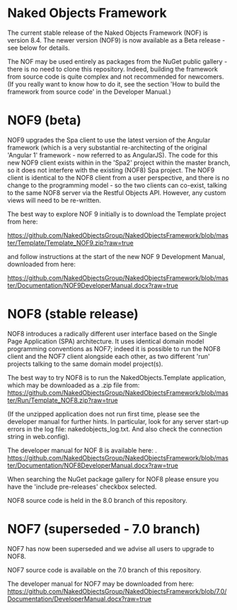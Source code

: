 Naked Objects Framework
======================

The current stable release of the Naked Objects Framework (NOF) is version 8.4. The newer version (NOF9) is now available as a Beta release  -  see below for details.

The NOF may be used entirely as packages from the NuGet public gallery - there is no need to clone this repository.  Indeed, building the framework from source code is quite complex and not recommended for newcomers.  (If you really want to know how to do it, see the section 'How to build the framework from source code' in the Developer Manual.)

NOF9 (beta)
====

NOF9  upgrades the Spa client to use the latest version of the Angular framework (which is a very substantial re-architecting of the original 'Angular 1' framework  -  now referred to as AngularJS).  The code for this new NOF9 client exists within in the 'Spa2' project within the master branch, so it does not interfere with the existing (NOF8) Spa project.  The NOF9 client is identical to the NOF8 client  from a user perspective, and there is no change to the programming model  -  so the two clients can co-exist, talking to the same NOF8 server via the Restful Objects API. However, any custom views will need to be re-written.

The best way to explore NOF 9 initially is to download the Template project from here:

https://github.com/NakedObjectsGroup/NakedObjectsFramework/blob/master/Template/Template_NOF9.zip?raw=true

and follow instructions at the start of the new NOF 9 Development Manual, downloaded from here:

https://github.com/NakedObjectsGroup/NakedObjectsFramework/blob/master/Documentation/NOF9DeveloperManual.docx?raw=true

NOF8 (stable release)
====

NOF8  introduces a radically different user interface based on the Single Page Application (SPA) architecture. It uses identical domain model programming conventions as NOF7; indeed it is possible to run the NOF8 client and the NOF7 client alongside each other, as two different 'run' projects talking to the same domain model project(s).

The best way to try NOF8 is to run the NakedObjects.Template application, which may be downloaded as a .zip file from: https://github.com/NakedObjectsGroup/NakedObjectsFramework/blob/master/Run/Template_NOF8.zip?raw=true 

(If the unzipped application does not run first time, please see the developer manual for further hints. In particular, look for any server start-up errors in the log file: nakedobjects_log.txt. And also check the connection string in web.config).

The developer manual for NOF 8 is available here: .
https://github.com/NakedObjectsGroup/NakedObjectsFramework/blob/master/Documentation/NOF8DeveloperManual.docx?raw=true

When searching the NuGet package gallery for NOF8 please ensure you have the 'include pre-releases' checkbox selected.

NOF8 source code is held in the 8.0 branch of this repository.

NOF7 (superseded - 7.0 branch)
====

NOF7 has now been superseded and we advise all users to upgrade to NOF8.

NOF7 source code is available on the 7.0 branch of this repository.

The developer manual for NOF7 may be downloaded from here:
https://github.com/NakedObjectsGroup/NakedObjectsFramework/blob/7.0/Documentation/DeveloperManual.docx?raw=true


